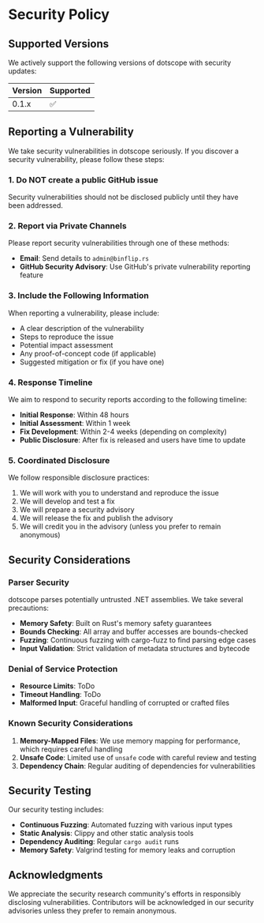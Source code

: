 # Security Policy

## Supported Versions

We actively support the following versions of dotscope with security updates:

| Version | Supported          |
| ------- | ------------------ |
| 0.1.x   | :white_check_mark: |

## Reporting a Vulnerability

We take security vulnerabilities in dotscope seriously. If you discover a security vulnerability, please follow these steps:

### 1. **Do NOT** create a public GitHub issue

Security vulnerabilities should not be disclosed publicly until they have been addressed.

### 2. Report via Private Channels

Please report security vulnerabilities through one of these methods:

- **Email**: Send details to `admin@binflip.rs`
- **GitHub Security Advisory**: Use GitHub's private vulnerability reporting feature

### 3. Include the Following Information

When reporting a vulnerability, please include:

- A clear description of the vulnerability
- Steps to reproduce the issue
- Potential impact assessment
- Any proof-of-concept code (if applicable)
- Suggested mitigation or fix (if you have one)

### 4. Response Timeline

We aim to respond to security reports according to the following timeline:

- **Initial Response**: Within 48 hours
- **Initial Assessment**: Within 1 week
- **Fix Development**: Within 2-4 weeks (depending on complexity)
- **Public Disclosure**: After fix is released and users have time to update

### 5. Coordinated Disclosure

We follow responsible disclosure practices:

1. We will work with you to understand and reproduce the issue
2. We will develop and test a fix
3. We will prepare a security advisory
4. We will release the fix and publish the advisory
5. We will credit you in the advisory (unless you prefer to remain anonymous)

## Security Considerations

### Parser Security

dotscope parses potentially untrusted .NET assemblies. We take several precautions:

- **Memory Safety**: Built on Rust's memory safety guarantees
- **Bounds Checking**: All array and buffer accesses are bounds-checked  
- **Fuzzing**: Continuous fuzzing with cargo-fuzz to find parsing edge cases
- **Input Validation**: Strict validation of metadata structures and bytecode

### Denial of Service Protection

- **Resource Limits**: ToDo
- **Timeout Handling**: ToDo
- **Malformed Input**: Graceful handling of corrupted or crafted files

### Known Security Considerations

1. **Memory-Mapped Files**: We use memory mapping for performance, which requires careful handling
2. **Unsafe Code**: Limited use of `unsafe` code with careful review and testing
3. **Dependency Chain**: Regular auditing of dependencies for vulnerabilities

## Security Testing

Our security testing includes:

- **Continuous Fuzzing**: Automated fuzzing with various input types
- **Static Analysis**: Clippy and other static analysis tools
- **Dependency Auditing**: Regular `cargo audit` runs
- **Memory Safety**: Valgrind testing for memory leaks and corruption

## Acknowledgments

We appreciate the security research community's efforts in responsibly disclosing vulnerabilities. Contributors will be acknowledged in our security advisories unless they prefer to remain anonymous.
